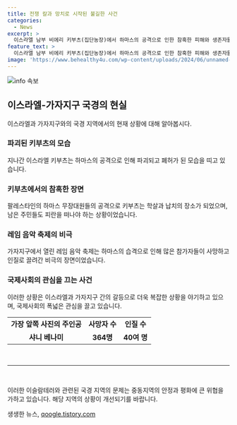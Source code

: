 ```yaml
---
title: 전쟁 칼과 망치로 시작된 불길한 사건
categories:
  - News
excerpt: >
  이스라엘 남부 비에리 키부츠(집단농장)에서 하마스의 공격으로 인한 참혹한 피해와 생존자들의 이야기. 주택 파괴, 학살, 납치로 온 마을이 폐허가 된 이곳에서 110명이 살해되었다. 살아남은 사람들은 목숨을 걸고 피란을 떠났고, 마을은 사막과 같은 모습으로 완전히 변모했다. 하마스의 잔인한 행위로 남편과 가족을 잃은 주민의 이야기가 공감을 일으키고 있다. 또한, 레임 음악축제에서의 희생자들에 대한 추모와 이스라엘의 가자지구 공격에 대한 국제사회의 비난 등, 이곳의 비극은 아직도 진행 중이라는 점이 강조되고 있다.
feature_text: >
  이스라엘 남부 비에리 키부츠(집단농장)에서 하마스의 공격으로 인한 참혹한 피해와 생존자들의 이야기. 주택 파괴, 학살, 납치로 온 마을이 폐허가 된 이곳에서 110명이 살해되었다. 살아남은 사람들은 목숨을 걸고 피란을 떠났고, 마을은 사막과 같은 모습으로 완전히 변모했다. 하마스의 잔인한 행위로 남편과 가족을 잃은 주민의 이야기가 공감을 일으키고 있다. 또한, 레임 음악축제에서의 희생자들에 대한 추모와 이스라엘의 가자지구 공격에 대한 국제사회의 비난 등, 이곳의 비극은 아직도 진행 중이라는 점이 강조되고 있다.
image: 'https://www.behealthy4u.com/wp-content/uploads/2024/06/unnamed-file.png'
---
```


<p><img src="https://www.behealthy4u.com/wp-content/uploads/2024/06/unnamed-file.png" alt="info 속보" /></p>

<h2 data-ke-size="size26">이스라엘-가자지구 국경의 현실</h2>

<p data-ke-size="size16">이스라엘과 가자지구와의 국경 지역에서의 현재 상황에 대해 알아봅시다.</p>

<h3><b>파괴된 키부츠의 모습</b></h3>

<p data-ke-size="size16">지나간 이스라엘 키부츠는 하마스의 공격으로 인해 파괴되고 폐허가 된 모습을 띠고 있습니다.</p>

<h3><b>키부츠에서의 참혹한 장면</b></h3>

<p data-ke-size="size16">팔레스타인의 하마스 무장대원들의 공격으로 키부츠는 학살과 납치의 장소가 되었으며, 남은 주민들도 피란을 떠나야 하는 상황이었습니다.</p>

<h3><b>레임 음악 축제의 비극</b></h3>

<p data-ke-size="size16">가자지구에서 열린 레임 음악 축제는 하마스의 습격으로 인해 많은 참가자들이 사망하고 인질로 끌려간 비극의 장면이었습니다.</p>

<h3><b>국제사회의 관심을 끄는 사건</b></h3>

<p data-ke-size="size16">이러한 상황은 이스라엘과 가자지구 간의 갈등으로 더욱 복잡한 상황을 야기하고 있으며, 국제사회의 폭넓은 관심을 끌고 있습니다.</p>

<table>
  <tr>
    <td style="text-align: center; height: 17px;"><b>가장 앞쪽 사진의 주인공</b></td>
    <td style="text-align: center; height: 17px;"><b>사망자 수</b></td>
    <td style="text-align: center; height: 17px;"><b>인질 수</b></td>
  </tr>
  <tr>
    <td style="text-align: center; height: 17px;"><b>샤니 베나미</b></td>
    <td style="text-align: center; height: 17px;"><b>364명</b></td>
    <td style="text-align: center; height: 17px;"><b>40여 명</b></td>
  </tr>
</table>

<p data-ke-size="size16">&nbsp;</p>

<hr>

<p data-ke-size="size16">&nbsp;</p>

<p>이러한 이슬람테러와 관련된 국경 지역의 문제는 중동지역의 안정과 평화에 큰 위협을 가하고 있습니다. 해당 지역의 상황이 개선되기를 바랍니다.</p>
생생한 뉴스, <a href="https://qoogle.tistory.com" rel="dofollow">qoogle.tistory.com</a>


